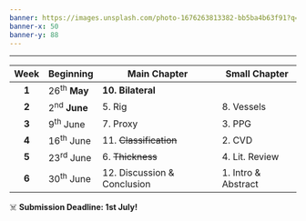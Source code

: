 ```yaml
---
banner: https://images.unsplash.com/photo-1676263813382-bb5ba4b63f91?q=80&w=1742&auto=format&fit=crop&ixlib=rb-4.0.3&ixid=M3wxMjA3fDB8MHxwaG90by1wYWdlfHx8fGVufDB8fHx8fA%3D%3D
banner-x: 50
banner-y: 88
---
```

********

| Week  | Beginning               | Main Chapter                | Small Chapter       |
| :---: | :---------------------- | --------------------------- | ------------------- |
| **1** | 26<sup>th</sup> **May** | **10. Bilateral**           |                     |
| **2** | 2<sup>nd</sup> **June** | 5. Rig                      | 8. Vessels          |
| **3** | 9<sup>th</sup> June     | 7. Proxy                    | 3. PPG              |
| **4** | 16<sup>th</sup> June    | 11. ~~Classification~~      | 2. CVD              |
| **5** | 23<sup>rd</sup> June    | 6. ~~Thickness~~            | 4. Lit. Review      |
| **6** | 30<sup>th</sup> June    | 12. Discussion & Conclusion | 1. Intro & Abstract |
☠️ **Submission Deadline: 1st July!** 
